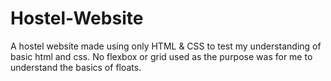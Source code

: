 # Hostel-Website
A hostel website made using only HTML &amp; CSS to test my understanding of basic html and css. No flexbox or grid used as the purpose was for me to understand the basics of floats. 
